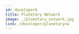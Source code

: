 ```yaml
---
id: developer6
title: Planetary Network
image: ./planetary_network.jpg
link: /developer/planetarynw
---
```

